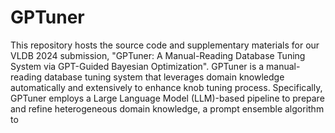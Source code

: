 # GPTuner

This repository hosts the source code and supplementary materials for our VLDB 2024 submission, "GPTuner: A Manual-Reading Database Tuning System via GPT-Guided Bayesian Optimization". GPTuner is a manual-reading database tuning system that leverages domain knowledge automatically and extensively to enhance knob tuning process. Specifically, GPTuner employs a Large Language Model (LLM)-based pipeline to prepare and refine heterogeneous domain knowledge, a prompt ensemble algorithm to 


